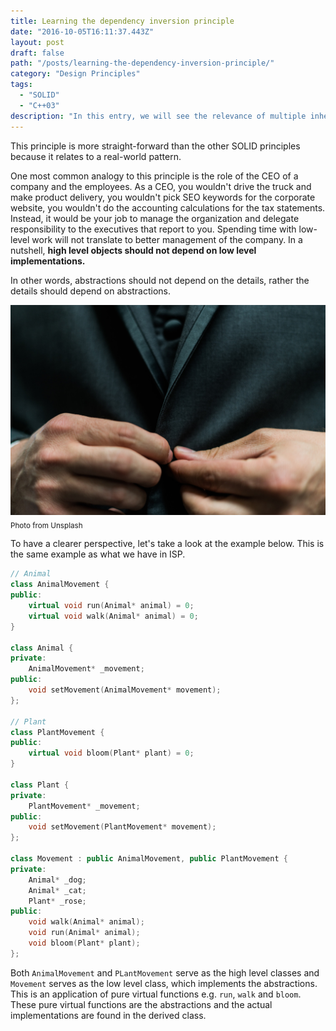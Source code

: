 ```yaml
---
title: Learning the dependency inversion principle
date: "2016-10-05T16:11:37.443Z"
layout: post
draft: false
path: "/posts/learning-the-dependency-inversion-principle/"
category: "Design Principles"
tags:
  - "SOLID"
  - "C++03"
description: "In this entry, we will see the relevance of multiple inheritance and pure virtual functions to DIP."
---
```

This principle is more straight-forward than the other SOLID principles because it relates to a real-world pattern.

One most common analogy to this principle is the role of the CEO of a company and the employees. As a CEO, you wouldn't drive the truck and make product delivery, you wouldn't pick SEO keywords for the corporate website, you wouldn't do the accounting calculations for the tax statements. Instead, it would be your job to manage the organization and delegate responsibility to the executives that report to you. Spending time with low-level work will not translate to better management of the company. In a nutshell, **high level objects should not depend on low level implementations.**

In other words, abstractions should not depend on the details, rather the details should depend on abstractions.

![DIP.](./1.jpg)<sub>Photo from Unsplash</sub>

To have a clearer perspective, let's take a look at the example below. This is the same example as what we have in ISP.

```cpp
// Animal
class AnimalMovement {
public:
    virtual void run(Animal* animal) = 0;
    virtual void walk(Animal* animal) = 0;
}

class Animal {
private:
    AnimalMovement* _movement;
public:
    void setMovement(AnimalMovement* movement);
};

// Plant
class PlantMovement {
public:
    virtual void bloom(Plant* plant) = 0;
}

class Plant {
private:
    PlantMovement* _movement;
public:
    void setMovement(PlantMovement* movement);
};

class Movement : public AnimalMovement, public PlantMovement {
private:
    Animal* _dog;
    Animal* _cat;
    Plant* _rose;
public:
    void walk(Animal* animal);
    void run(Animal* animal);
    void bloom(Plant* plant);
};
```

Both `AnimalMovement` and `PLantMovement` serve as the high level classes and `Movement` serves as the low level class, which implements the abstractions. This is an application of pure virtual functions e.g. `run`, `walk` and `bloom`. These pure virtual functions are the abstractions and the actual implementations are found in the derived class.